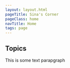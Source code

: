 ```yaml
---
layout: layout.html
pageTitle: Sina's Corner
pageClass: home
navTitle: Home
tags: page
---
```


## Topics

This is some text parapgraph


